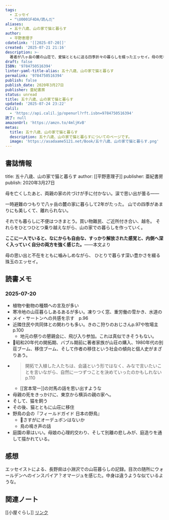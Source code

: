 ```yaml
---
tags:
  - エッセイ
  - "\U0001F4DA/読んだ"
aliases:
  - 五十八歳、山の家で猫と暮らす
author:
  - 平野恵理子
cdatelink: '[[2025-07-20]]'
created: '2025-07-21 21:16'
description: >-
  著者が八ヶ岳の麓の山荘で、愛猫とともに送る四季折々の暮らしを綴ったエッセイ。母の死をきっかけに移り住んだ家で、自然の美しさや厳しさ、地域の人々との交流を通じて、孤独と向き合い、新たな生き方を見出していく。
draft: false
ISBN: '9784750516394'
linter-yaml-title-alias: 五十八歳、山の家で猫と暮らす
permalink: '9784750516394'
publish: false
publish_date: 2020年3月27日
publisher: 亜紀書房
status: unread
title: 五十八歳、山の家で猫と暮らす
updated: '2025-07-24 23:22'
Calil:
  - 'https://api.calil.jp/openurl?rft.isbn=9784750516394'
読了: null
amazonUrl: 'https://amzn.to/4mljKvB'
metas:
  title: 五十八歳、山の家で猫と暮らす
  description: 五十八歳、山の家で猫と暮らすについてのページです。
  image: 'https://asadaame5121.net/Book/五十八歳、山の家で猫と暮らす.png'
---
```

## 書誌情報
title: 五十八歳、山の家で猫と暮らす
author: [[平野恵理子]]
publisher: 亜紀書房
publish: 2020年3月27日

母を亡くしたあと、両親の家の片づけが手に付かない。涙で思い出が曇る——

一時避難のつもりで八ヶ岳の麓の家に暮らして2年がたった。
山での四季があまりにも美しくて、離れられない。

それでも暮らしに不便はつきまとう。買い物難民、ご近所付き合い、越冬。
それらをひとつひとつ乗り越えながら、山の家での暮らしを作っていく。

**ここに一人でいると、なにからも自由な、すっかり解放された感覚と、内側へ深く入っていく自分の両方を強く感じた。**——本文より

母の思い出と不在をともに嚙みしめながら、
ひとりで暮らす深い豊かさを綴る珠玉のエッセイ。

## 読書メモ
### 2025-07-20
- 植物や動物の種類への言及が多い
- 寒冷地の山荘暮らしあるあるが多い。凍りつく窓、重労働の雪かき、水道の
- メイ・サートンへの共感を示す　p.96
- 近隣住民や共同体との関わりも多い。きのこ狩りのおじさんp.97や牧場主p.100
	- 地元の祭りの懇親会に、飛び入り参加。これは真似できそうもない。
- 💭昭和20年代の開拓期、バブル期前に著者家族が山荘の購入、1980年代の別荘ブーム、移住ブーム、そして作者の移住という社会の傾向と個人史がまざりあう。
- > 開拓で入植した人たちは、会議という形ではなく、みなで言いたいことを言いながら、自然に一つずつことを決めていったのかもしれないp.110
	- [[宮本常一]]の対馬の話を思い出すような
- 母親の死をきっかけに、東京から横浜の親の家へ。
- そして、猫を飼う
- その後、猫とともに山荘に移住
- 野鳥の会の『フィールドガイド 日本の野鳥』
	- 💭さすがにオーデュボンはないか
	- 鳥の鳴き声の話
- 庭園の章はいい。母娘の心理的交わり、そして別離の悲しみが、庭造りを通して描かれている。

## 感想
エッセイストによる、長野県は小淵沢での山荘暮らしの記録。目次の随所にウォールデンへのインスパイア？オマージュを感じた。中身は違うような似ているような。
## 関連ノート
[[小屋ぐらし]]
<a href="https://asadaame5121.net/9784750516394" class="u-url">リンク</a>
